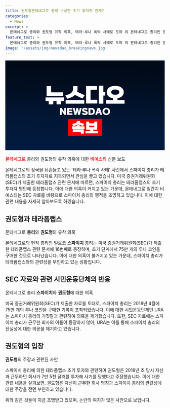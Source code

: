 ```yaml
---
title: 권도형몬테네그로 총리 수상한 초기 투자자 관계?
categories:
  - News
excerpt: >
  몬테네그로 총리와 권도형 유착 의혹, 테라·루나 폭락 사태로 도마 위 몬테네그로 총리인 밀로코 스파이치는 테라폼랩스의 초기 투자자로 의심되며, SEC 자료에 등장하는 것으로 확인돼 입장이 쏠리고 있다. 스파이치의 투자 및 관련 발언이 모순으로 드러나면서 사기 의혹이 도마 위에 올랐으며, URA 등 시민운동단체의 즉각적인 조사를 촉구하고 있다. 이에 대한 총리실의 입장은 논란이 되고 있으며, 권도형은 몬테네그로에서 여권 위조 혐의로 체포된 상태로 계속 현지에 머물고 있다. 
feature_text: >
  몬테네그로 총리와 권도형 유착 의혹, 테라·루나 폭락 사태로 도마 위 몬테네그로 총리인 밀로코 스파이치는 테라폼랩스의 초기 투자자로 의심되며, SEC 자료에 등장하는 것으로 확인돼 입장이 쏠리고 있다. 스파이치의 투자 및 관련 발언이 모순으로 드러나면서 사기 의혹이 도마 위에 올랐으며, URA 등 시민운동단체의 즉각적인 조사를 촉구하고 있다. 이에 대한 총리실의 입장은 논란이 되고 있으며, 권도형은 몬테네그로에서 여권 위조 혐의로 체포된 상태로 계속 현지에 머물고 있다. 
image: '/assets/img/newsdao_breakingnews.jpg'
---
```


<p><img src="/assets/img/newsdao_breakingnews.jpg" alt="implanttips 속보" /></p>

<p><b><span style="color: #ee2323;">몬테네그로</span></b> 총리와 권도형의 유착 의혹에 대한 <b><span style="color: #ee2323;">비예스티</span></b> 신문 보도</p>

<p>몬테네그로의 정국을 뒤흔들고 있는 '테라·루나 폭락 사태' 사건에서 스파이치 총리가 테라폼랩스의 초기 투자자로 지목되면서 관심을 끌고 있습니다. 미국 증권거래위원회(SEC)가 제출한 테라폼랩스 관련 문서에 따르면, 스파이치 총리는 테라폼랩스의 초기 투자자 명단에 등장합니다. 이에 대한 의혹이 커지고 있는 가운데, 몬테네그로 일간지 비예스티는 SEC 자료를 바탕으로 스파이치 총리의 행적을 조명하고 있습니다. 이에 대한 관련 내용을 자세히 알아보도록 하겠습니다. </p>

<h2 data-ke-size="size26">권도형과 테라폼랩스</h2> 

<p>몬테네그로 <b>총리</b>와 <b>권도형</b>의 유착 의혹</p>

<p>몬테네그로의 현직 총리인 밀로코 <b>스파이치</b> 총리는 미국 증권거래위원회(SEC)가 제출한 테라폼랩스 관련 문서에 16번째로 등장하며, 초기 단계에서 75만 개의 루나 코인을 구매한 것으로 나타났습니다. 이에 대한 의혹이 불거지고 있는 가운데, 스파이치 총리가 테라폼랩스와의 관련성을 부인하고 있는 상황입니다.</p>

<h2 data-ke-size="size26">SEC 자료와 관련 시민운동단체의 반응</h2>

<p>몬테네그로 총리 <b>스파이치</b>와 <b>권도형</b>에 대한 의혹</p>

<p>미국 증권거래위원회(SEC)가 제출한 자료를 토대로, 스파이치 총리는 2018년 4월에 75만 개의 루나 코인을 구매한 기록이 포착되었습니다. 이에 대한 시민운동단체인 URA는 스파이치 총리의 거짓말과 관련하여 의혹을 제기했습니다. 또한, SEC 자료에는 스파이치 총리가 근무한 회사의 이름이 등장하지 않아, URA는 이를 통해 스파이치 총리의 진실성에 대한 의문을 제기하고 있습니다.</p>

<h2 data-ke-size="size26">권도형의 입장</h2>

<p><b>권도형</b>의 주장과 관련된 사안</p>

<p>스파이치 총리에 의한 테라폼랩스 초기 투자와 관련하여 권도형은 2018년 초 당시 자신과 근무하던 회사가 7만 5천 달러를 투자해 사기를 당했다고 주장했습니다. 이에 대한 관련 내용을 살펴보면, 권도형은 자신이 근무한 회사 명칭과 스파이치 총리의 관련성에 대한 주장을 전면 부인하고 있습니다.</p>

<p>위와 같은 것들이 지금 조명받고 있으며, 논란의 여지가 많은 사안으로 보입니다.</p>

